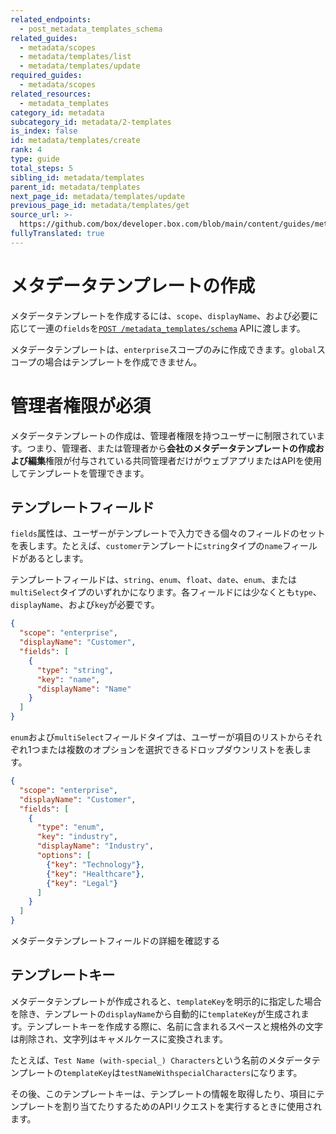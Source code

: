 ```yaml
---
related_endpoints:
  - post_metadata_templates_schema
related_guides:
  - metadata/scopes
  - metadata/templates/list
  - metadata/templates/update
required_guides:
  - metadata/scopes
related_resources:
  - metadata_templates
category_id: metadata
subcategory_id: metadata/2-templates
is_index: false
id: metadata/templates/create
rank: 4
type: guide
total_steps: 5
sibling_id: metadata/templates
parent_id: metadata/templates
next_page_id: metadata/templates/update
previous_page_id: metadata/templates/get
source_url: >-
  https://github.com/box/developer.box.com/blob/main/content/guides/metadata/2-templates/4-create.md
fullyTranslated: true
---
```

# メタデータテンプレートの作成

メタデータテンプレートを作成するには、`scope`、`displayName`、および必要に応じて一連の`fields`を[`POST /metadata_templates/schema`][e_create_template] APIに渡します。

<Samples id="post_metadata_templates_schema">

</Samples>

<Message notice>

メタデータテンプレートは、`enterprise`スコープのみに作成できます。`global`スコープの場合はテンプレートを作成できません。

</Message>

<Message warning>

# 管理者権限が必須

メタデータテンプレートの作成は、管理者権限を持つユーザーに制限されています。つまり、管理者、または管理者から**会社のメタデータテンプレートの作成および編集**権限が付与されている共同管理者だけがウェブアプリまたはAPIを使用してテンプレートを管理できます。

</Message>

## テンプレートフィールド

`fields`属性は、ユーザーがテンプレートで入力できる個々のフィールドのセットを表します。たとえば、`customer`テンプレートに`string`タイプの`name`フィールドがあるとします。

テンプレートフィールドは、`string`、`enum`、`float`、`date`、`enum`、または`multiSelect`タイプのいずれかになります。各フィールドには少なくとも`type`、`displayName`、および`key`が必要です。

```json
{
  "scope": "enterprise",
  "displayName": "Customer",
  "fields": [
    {
      "type": "string",
      "key": "name",
      "displayName": "Name"
    }
  ]
}
```

`enum`および`multiSelect`フィールドタイプは、ユーザーが項目のリストからそれぞれ1つまたは複数のオプションを選択できるドロップダウンリストを表します。

```json
{
  "scope": "enterprise",
  "displayName": "Customer",
  "fields": [
    {
      "type": "enum",
      "key": "industry",
      "displayName": "Industry",
      "options": [
        {"key": "Technology"},
        {"key": "Healthcare"},
        {"key": "Legal"}
      ]
    }
  ]
}
```

<CTA to="g://metadata/fields">

メタデータテンプレートフィールドの詳細を確認する

</CTA>

## テンプレートキー

メタデータテンプレートが作成されると、`templateKey`を明示的に指定した場合を除き、テンプレートの`displayName`から自動的に`templateKey`が生成されます。テンプレートキーを作成する際に、名前に含まれるスペースと規格外の文字は削除され、文字列はキャメルケースに変換されます。

たとえば、`Test Name (with-special_) Characters`という名前のメタデータテンプレートの`templateKey`は`testNameWithspecialCharacters`になります。

その後、このテンプレートキーは、テンプレートの情報を取得したり、項目にテンプレートを割り当てたりするためのAPIリクエストを実行するときに使用されます。

[user-types]: g://getting-started/user-types

[e_create_template]: e://post_metadata_templates_schema
